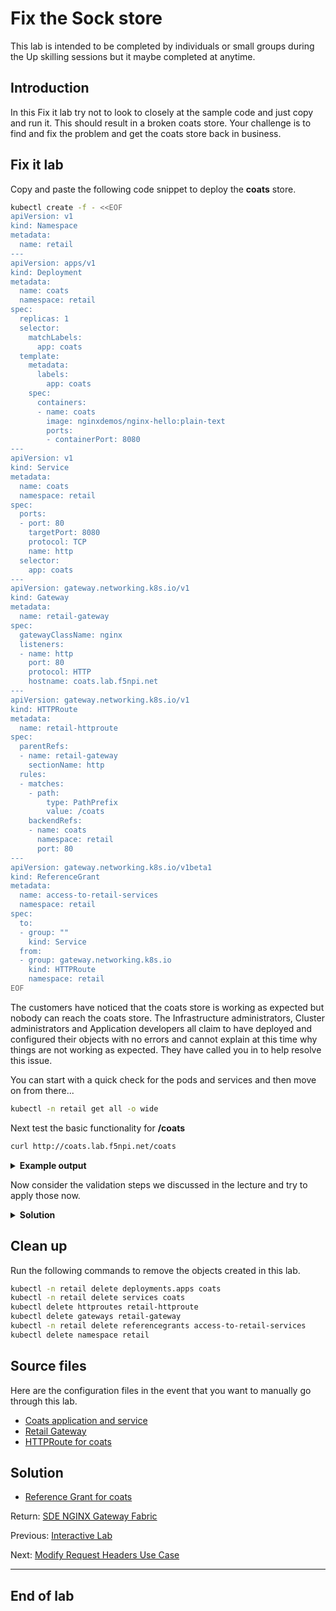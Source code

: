 # Fix the Sock store

This lab is intended to be completed by individuals or small groups during the Up skilling sessions but it maybe completed at anytime.

## Introduction

In this Fix it lab try not to look to closely at the sample code and just copy and run it.  This should result in a broken coats store.  Your challenge is to find and fix the problem and get the coats store back in business.

## Fix it lab

Copy and paste the following code snippet to deploy the **coats** store.

```bash
kubectl create -f - <<EOF
apiVersion: v1
kind: Namespace
metadata:
  name: retail
---
apiVersion: apps/v1
kind: Deployment
metadata:
  name: coats
  namespace: retail
spec:
  replicas: 1
  selector:
    matchLabels:
      app: coats
  template:
    metadata:
      labels:
        app: coats
    spec:
      containers:
      - name: coats
        image: nginxdemos/nginx-hello:plain-text
        ports:
        - containerPort: 8080
---
apiVersion: v1
kind: Service
metadata:
  name: coats
  namespace: retail
spec:
  ports:
  - port: 80
    targetPort: 8080
    protocol: TCP
    name: http
  selector:
    app: coats
---
apiVersion: gateway.networking.k8s.io/v1
kind: Gateway
metadata:
  name: retail-gateway
spec:
  gatewayClassName: nginx
  listeners:
  - name: http
    port: 80
    protocol: HTTP
    hostname: coats.lab.f5npi.net
---
apiVersion: gateway.networking.k8s.io/v1
kind: HTTPRoute
metadata:
  name: retail-httproute
spec:
  parentRefs:
  - name: retail-gateway
    sectionName: http
  rules:
  - matches:
    - path:
        type: PathPrefix
        value: /coats
    backendRefs:
    - name: coats
      namespace: retail
      port: 80
---
apiVersion: gateway.networking.k8s.io/v1beta1
kind: ReferenceGrant
metadata:
  name: access-to-retail-services
  namespace: retail
spec:
  to:
  - group: ""
    kind: Service
  from:
  - group: gateway.networking.k8s.io
    kind: HTTPRoute
    namespace: retail
EOF
```

The customers have noticed that the coats store is working as expected but nobody can reach the coats store.  The Infrastructure administrators, Cluster administrators and Application developers all claim to have deployed and configured their objects with no errors and cannot explain at this time why things are not working as expected.  They have called you in to help resolve this issue.

You can start with a quick check for the pods and services and then move on from there...

```bash
kubectl -n retail get all -o wide
```

Next test the basic functionality for **/coats**

```bash
curl http://coats.lab.f5npi.net/coats
```

<details>
  <summary><b>Example output</b></summary>

  ```bash
  f5admin@bastion:~$ curl http://coats.lab.f5npi.net/coats
  Server address: 10.244.191.146:8080
  Server name: coats-675d846bb4-kk9j8
  Date: 15/Jul/2024:21:13:20 +0000
  URI: /coats
  Request ID: 8dcb8cdd5cf1dd01685153d363feb1b7
  ```

</details>

Now consider the validation steps we discussed in the lecture and try to apply those now.

<details>
  <summary><b>Solution</b></summary>

  The wrong **namespace** was configured in the **referenceGrant** object.  In the **from**
  section, the **HTTPRoute** references the **retail** namespace when it is suppose to reference
  **default**.

  [Click here](coats-referenceGrant.solution.yaml) to see a solution for the **referenceGrant**
  configuration.

</details>

## Clean up

Run the following commands to remove the objects created in this lab.

```bash
kubectl -n retail delete deployments.apps coats
kubectl -n retail delete services coats
kubectl delete httproutes retail-httproute
kubectl delete gateways retail-gateway
kubectl -n retail delete referencegrants access-to-retail-services
kubectl delete namespace retail
```

## Source files

Here are the configuration files in the event that you want to manually go through this lab.

- [Coats application and service](coats.yaml)
- [Retail Gateway](coats-gateway.yaml)
- [HTTPRoute for coats](coats-httpRoute.yaml)

## Solution

- [Reference Grant for coats](coats-referenceGrant.yaml)

Return: [SDE NGINX Gateway Fabric](../README.md)

Previous: [Interactive Lab](../lab/README.md)

Next: [Modify Request Headers Use Case](../../use-case3-mod-req-headers/README.md)

---

## End of lab
